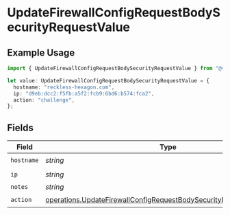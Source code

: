 # UpdateFirewallConfigRequestBodySecurityRequestValue

## Example Usage

```typescript
import { UpdateFirewallConfigRequestBodySecurityRequestValue } from "@vercel/sdk/models/operations/updatefirewallconfig.js";

let value: UpdateFirewallConfigRequestBodySecurityRequestValue = {
  hostname: "reckless-hexagon.com",
  ip: "d9eb:dcc2:f5fb:a5f2:fcb9:6bd6:b574:fca2",
  action: "challenge",
};
```

## Fields

| Field                                                                                                                                                          | Type                                                                                                                                                           | Required                                                                                                                                                       | Description                                                                                                                                                    |
| -------------------------------------------------------------------------------------------------------------------------------------------------------------- | -------------------------------------------------------------------------------------------------------------------------------------------------------------- | -------------------------------------------------------------------------------------------------------------------------------------------------------------- | -------------------------------------------------------------------------------------------------------------------------------------------------------------- |
| `hostname`                                                                                                                                                     | *string*                                                                                                                                                       | :heavy_check_mark:                                                                                                                                             | N/A                                                                                                                                                            |
| `ip`                                                                                                                                                           | *string*                                                                                                                                                       | :heavy_check_mark:                                                                                                                                             | N/A                                                                                                                                                            |
| `notes`                                                                                                                                                        | *string*                                                                                                                                                       | :heavy_minus_sign:                                                                                                                                             | N/A                                                                                                                                                            |
| `action`                                                                                                                                                       | [operations.UpdateFirewallConfigRequestBodySecurityRequest8ValueAction](../../models/operations/updatefirewallconfigrequestbodysecurityrequest8valueaction.md) | :heavy_check_mark:                                                                                                                                             | N/A                                                                                                                                                            |